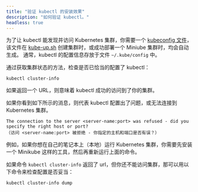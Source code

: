 ```yaml
---
title: "验证 kubectl 的安装效果"
description: "如何验证 kubectl。"
headless: true
---
```

<!-- 
---
title: "verify kubectl install"
description: "How to verify kubectl."
headless: true
---
 -->

<!-- 
In order for kubectl to find and access a Kubernetes cluster, it needs a
[kubeconfig file](/docs/concepts/configuration/organize-cluster-access-kubeconfig/),
which is created automatically when you create a cluster using
[kube-up.sh](https://github.com/kubernetes/kubernetes/blob/master/cluster/kube-up.sh)
or successfully deploy a Minikube cluster.
By default, kubectl configuration is located at `~/.kube/config`.

Check that kubectl is properly configured by getting the cluster state:
 -->
为了让 kubectl 能发现并访问 Kubernetes 集群，你需要一个
[kubeconfig 文件](/docs/zh-cn/concepts/configuration/organize-cluster-access-kubeconfig/)，
该文件在
[kube-up.sh](https://github.com/kubernetes/kubernetes/blob/master/cluster/kube-up.sh)
创建集群时，或成功部署一个 Miniube 集群时，均会自动生成。
通常，kubectl 的配置信息存放于文件 `~/.kube/config` 中。

通过获取集群状态的方法，检查是否已恰当的配置了 kubectl：

```shell
kubectl cluster-info
```

<!-- 
If you see a URL response, kubectl is correctly configured to access your cluster.

If you see a message similar to the following, kubectl is not configured correctly or is not able to connect to a Kubernetes cluster.
 -->
如果返回一个 URL，则意味着 kubectl 成功的访问到了你的集群。

如果你看到如下所示的消息，则代表 kubectl 配置出了问题，或无法连接到 Kubernetes 集群。

```
The connection to the server <server-name:port> was refused - did you specify the right host or port?
（访问 <server-name:port> 被拒绝 - 你指定的主机和端口是否有误？）
```

<!-- 
For example, if you are intending to run a Kubernetes cluster on your laptop (locally), you will need a tool like Minikube to be installed first and then re-run the commands stated above.

If kubectl cluster-info returns the url response but you can't access your cluster, to check whether it is configured properly, use:
 -->
例如，如果你想在自己的笔记本上（本地）运行 Kubernetes 集群，你需要先安装一个 Minikube 这样的工具，然后再重新运行上面的命令。

如果命令 `kubectl cluster-info` 返回了 url，但你还不能访问集群，那可以用以下命令来检查配置是否妥当：

```shell
kubectl cluster-info dump
```